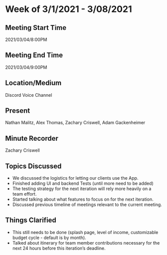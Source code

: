 # Week of 3/1/2021 - 3/08/2021
## Meeting Start Time
2021/03/04/8:00PM
## Meeting End Time
2021/03/04/9:00PM
## Location/Medium
Discord Voice Channel
## Present
Nathan Malitz, Alex Thomas, Zachary Criswell, Adam Gackenheimer
## Minute Recorder
Zachary Criswell
## Topics Discussed
- We discussed the logistics for letting our clients use the App.
- Finished adding UI and backend Tests (until more need to be added)
- The testing strategy for the next iteration will rely more heavily on a team effort.
- Started talking about what features to focus on for the next iteration.
- Discussed previous timeline of meetings relevant to the current meeting.
## Things Clarified
- This still needs to be done (splash page, level of income, customizable budget cycle - default is by month).
- Talked about itinerary for team member contributions necessary for the next 24 hours before this iteration’s deadline.

